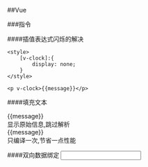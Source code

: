 ##Vue

###指令

####插值表达式闪烁的解决
	
	<style>
		[v-clock]:{
			display: none;
		}
	</style>

	<p v-clock>{{message}}</p>

####填充文本
	<div v-text='message'></div>
	<div v-html='message'></div>
	<div v-pre>{{message}}</div> 显示原始信息,跳过解析
	<div v-once>{{message}}<div> 只编译一次,节省一点性能

####双向数据绑定
	<input type='text' v-model></input>